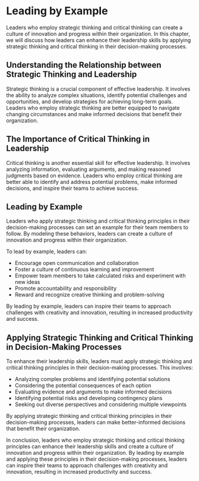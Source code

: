 # Leading by Example

Leaders who employ strategic thinking and critical thinking can create a culture of innovation and progress within their organization. In this chapter, we will discuss how leaders can enhance their leadership skills by applying strategic thinking and critical thinking in their decision-making processes.

Understanding the Relationship between Strategic Thinking and Leadership
------------------------------------------------------------------------

Strategic thinking is a crucial component of effective leadership. It involves the ability to analyze complex situations, identify potential challenges and opportunities, and develop strategies for achieving long-term goals. Leaders who employ strategic thinking are better equipped to navigate changing circumstances and make informed decisions that benefit their organization.

The Importance of Critical Thinking in Leadership
-------------------------------------------------

Critical thinking is another essential skill for effective leadership. It involves analyzing information, evaluating arguments, and making reasoned judgments based on evidence. Leaders who employ critical thinking are better able to identify and address potential problems, make informed decisions, and inspire their teams to achieve success.

Leading by Example
------------------

Leaders who apply strategic thinking and critical thinking principles in their decision-making processes can set an example for their team members to follow. By modeling these behaviors, leaders can create a culture of innovation and progress within their organization.

To lead by example, leaders can:

* Encourage open communication and collaboration
* Foster a culture of continuous learning and improvement
* Empower team members to take calculated risks and experiment with new ideas
* Promote accountability and responsibility
* Reward and recognize creative thinking and problem-solving

By leading by example, leaders can inspire their teams to approach challenges with creativity and innovation, resulting in increased productivity and success.

Applying Strategic Thinking and Critical Thinking in Decision-Making Processes
------------------------------------------------------------------------------

To enhance their leadership skills, leaders must apply strategic thinking and critical thinking principles in their decision-making processes. This involves:

* Analyzing complex problems and identifying potential solutions
* Considering the potential consequences of each option
* Evaluating evidence and arguments to make informed decisions
* Identifying potential risks and developing contingency plans
* Seeking out diverse perspectives and considering multiple viewpoints

By applying strategic thinking and critical thinking principles in their decision-making processes, leaders can make better-informed decisions that benefit their organization.

In conclusion, leaders who employ strategic thinking and critical thinking principles can enhance their leadership skills and create a culture of innovation and progress within their organization. By leading by example and applying these principles in their decision-making processes, leaders can inspire their teams to approach challenges with creativity and innovation, resulting in increased productivity and success.


